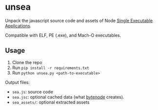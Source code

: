 # unsea

Unpack the javascript source code and assets of Node [Single Executable Applications](https://nodejs.org/api/single-executable-applications.html).

Compatible with ELF, PE (.exe), and Mach-O executables.

## Usage

1. Clone the repo
2. Run `pip install -r requirements.txt`
3. Run `python unsea.py <path-to-executable>`

Output files:

- `sea.js`: source code
- `sea.jsc`: optional cached data (what [bytenode](https://github.com/bytenode/bytenode) creates).
- `sea_assets/`: optional extracted assets
